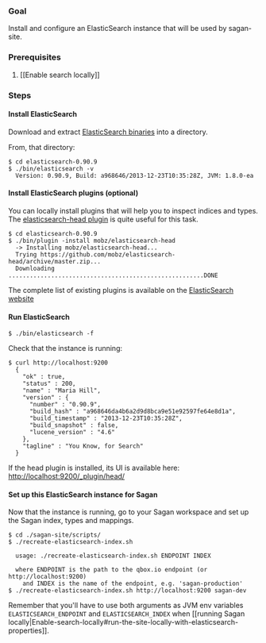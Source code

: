 ### Goal

Install and configure an ElasticSearch instance that will be used by sagan-site.

### Prerequisites

1. [[Enable search locally]]

### Steps

#### Install ElasticSearch

Download and extract [ElasticSearch binaries](http://www.elasticsearch.org/download/) into a directory.

From, that directory:

    $ cd elasticsearch-0.90.9
    $ ./bin/elasticsearch -v
      Version: 0.90.9, Build: a968646/2013-12-23T10:35:28Z, JVM: 1.8.0-ea

#### Install ElasticSearch plugins (optional)

You can locally install plugins that will help you to inspect indices and types.
The [elasticsearch-head plugin](http://mobz.github.io/elasticsearch-head/) is quite useful for this task.

    $ cd elasticsearch-0.90.9
    $ ./bin/plugin -install mobz/elasticsearch-head
      -> Installing mobz/elasticsearch-head...
      Trying https://github.com/mobz/elasticsearch-head/archive/master.zip...
      Downloading .......................................................DONE

The complete list of existing plugins is available on the [ElasticSearch website](http://www.elasticsearch.org/guide/en/elasticsearch/reference/current/modules-plugins.html#known-plugins)

#### Run ElasticSearch

    $ ./bin/elasticsearch -f

Check that the instance is running:

    $ curl http://localhost:9200
      {
        "ok" : true,
        "status" : 200,
        "name" : "Maria Hill",
        "version" : {
          "number" : "0.90.9",
          "build_hash" : "a968646da4b6a2d9d8bca9e51e92597fe64e8d1a",
          "build_timestamp" : "2013-12-23T10:35:28Z",
          "build_snapshot" : false,
          "lucene_version" : "4.6"
        },
        "tagline" : "You Know, for Search"
      }

If the head plugin is installed, its UI is available here: <http://localhost:9200/_plugin/head/> 

#### Set up this ElasticSearch instance for Sagan

Now that the instance is running, go to your Sagan workspace and set up the Sagan index, types and mappings.

    $ cd ./sagan-site/scripts/
    $ ./recreate-elasticsearch-index.sh

      usage: ./recreate-elasticsearch-index.sh ENDPOINT INDEX

      where ENDPOINT is the path to the qbox.io endpoint (or http://localhost:9200)
        and INDEX is the name of the endpoint, e.g. 'sagan-production'
    $ ./recreate-elasticsearch-index.sh http://localhost:9200 sagan-dev

Remember that you'll have to use both arguments as JVM env variables `ELASTICSEARCH_ENDPOINT` and `ELASTICSEARCH_INDEX` when [[running Sagan locally|Enable-search-locally#run-the-site-locally-with-elasticsearch-properties]].